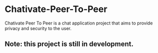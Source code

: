 # Chativate-Peer-To-Peer
Chativate Peer To Peer is a chat application project that aims to provide privacy and security to the user.

## Note: this project is still in development.
